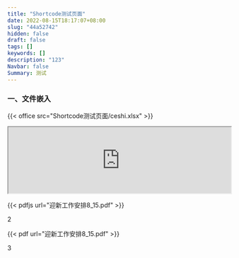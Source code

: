 ```yaml
---
title: "Shortcode测试页面"
date: 2022-08-15T18:17:07+08:00
slug: "44a52742"
hidden: false
draft: false
tags: []
keywords: []
description: "123"
Navbar: false
Summary: 测试
---
```


### 一、文件嵌入

{{< office src="Shortcode测试页面/ceshi.xlsx" >}}



<iframe src='https://view.officeapps.live.com/op/view.aspx?src=https://zozo.sswin.site/posts/%E5%9B%BD%E7%A7%91%E5%A4%A7%E4%BF%A1%E6%81%AF%E6%B1%87%E6%80%BB/%E4%BD%8F%E5%AE%BF%E6%9F%A5%E8%AF%A2.xlsx' width='100%'  frameborder='1'> </iframe>



{{< pdfjs url="迎新工作安排8_15.pdf" >}}

2

{{< pdf url="迎新工作安排8_15.pdf" >}}

3

